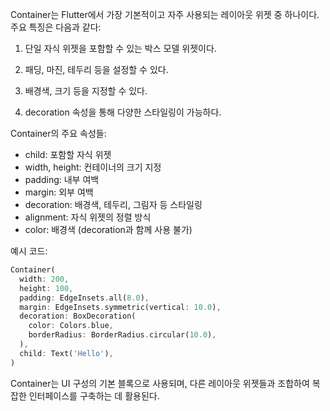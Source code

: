 Container는 Flutter에서 가장 기본적이고 자주 사용되는 레이아웃 위젯 중 하나이다. 주요 특징은 다음과 같다:

1. 단일 자식 위젯을 포함할 수 있는 박스 모델 위젯이다.

2. 패딩, 마진, 테두리 등을 설정할 수 있다.

3. 배경색, 크기 등을 지정할 수 있다.

4. decoration 속성을 통해 다양한 스타일링이 가능하다.

Container의 주요 속성들:

- child: 포함할 자식 위젯
- width, height: 컨테이너의 크기 지정
- padding: 내부 여백
- margin: 외부 여백
- decoration: 배경색, 테두리, 그림자 등 스타일링
- alignment: 자식 위젯의 정렬 방식
- color: 배경색 (decoration과 함께 사용 불가)

예시 코드:

```dart
Container(
  width: 200,
  height: 100,
  padding: EdgeInsets.all(8.0),
  margin: EdgeInsets.symmetric(vertical: 10.0),
  decoration: BoxDecoration(
    color: Colors.blue,
    borderRadius: BorderRadius.circular(10.0),
  ),
  child: Text('Hello'),
)
```

Container는 UI 구성의 기본 블록으로 사용되며, 다른 레이아웃 위젯들과 조합하여 복잡한 인터페이스를 구축하는 데 활용된다.
